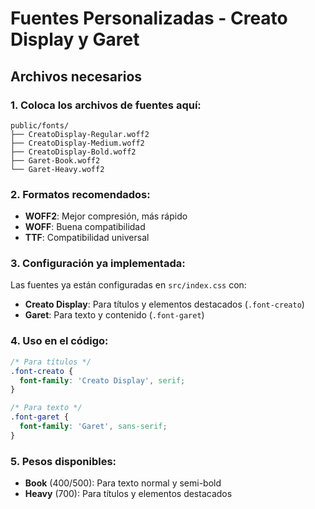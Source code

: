 # Fuentes Personalizadas - Creato Display y Garet

## Archivos necesarios

### 1. Coloca los archivos de fuentes aquí:
```
public/fonts/
├── CreatoDisplay-Regular.woff2
├── CreatoDisplay-Medium.woff2
├── CreatoDisplay-Bold.woff2
├── Garet-Book.woff2
└── Garet-Heavy.woff2
```

### 2. Formatos recomendados:
- **WOFF2**: Mejor compresión, más rápido
- **WOFF**: Buena compatibilidad
- **TTF**: Compatibilidad universal

### 3. Configuración ya implementada:
Las fuentes ya están configuradas en `src/index.css` con:
- **Creato Display**: Para títulos y elementos destacados (`.font-creato`)
- **Garet**: Para texto y contenido (`.font-garet`)

### 4. Uso en el código:
```css
/* Para títulos */
.font-creato {
  font-family: 'Creato Display', serif;
}

/* Para texto */
.font-garet {
  font-family: 'Garet', sans-serif;
}
```

### 5. Pesos disponibles:
- **Book** (400/500): Para texto normal y semi-bold
- **Heavy** (700): Para títulos y elementos destacados
